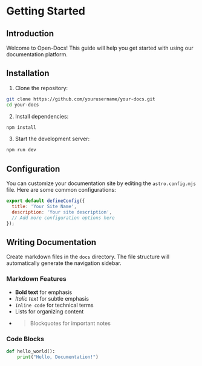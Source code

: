 # Getting Started

## Introduction
Welcome to Open-Docs! This guide will help you get started with using our documentation platform.

## Installation
1. Clone the repository:
```bash
git clone https://github.com/yourusername/your-docs.git
cd your-docs
```

2. Install dependencies:
```bash
npm install
```

3. Start the development server:
```bash
npm run dev
```

## Configuration
You can customize your documentation site by editing the `astro.config.mjs` file. Here are some common configurations:

```javascript
export default defineConfig({
  title: 'Your Site Name',
  description: 'Your site description',
  // Add more configuration options here
});
```

## Writing Documentation
Create markdown files in the `docs` directory. The file structure will automatically generate the navigation sidebar.

### Markdown Features
- **Bold text** for emphasis
- *Italic text* for subtle emphasis
- `Inline code` for technical terms
- Lists for organizing content
- > Blockquotes for important notes

### Code Blocks
```python
def hello_world():
    print("Hello, Documentation!")
```